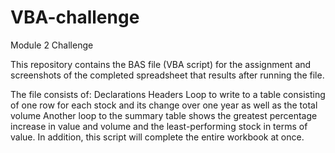# VBA-challenge
Module 2 Challenge

This repository contains the BAS file (VBA script) for the assignment and screenshots of the completed spreadsheet that results after running the file.

The file consists of:
  Declarations
  Headers
  Loop to write to a table consisting of one row for each stock and its change over one year as well as the total volume
  Another loop to the summary table shows the greatest percentage increase in value and volume and the least-performing stock in terms of value.
  In addition, this script will complete the entire workbook at once.
